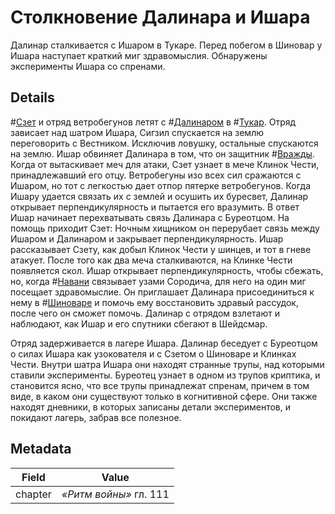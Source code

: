 # Столкновение Далинара и Ишара
Далинар сталкивается с Ишаром в Тукаре. Перед побегом в Шиновар у Ишара наступает краткий миг здравомыслия. Обнаружены эксперименты Ишара со спренами.

## Details
#[Сзет](characters/szeth) и отряд ветробегунов летят с #[Далинаром](characters/dalinar) в #[Тукар](locations/tukar). Отряд зависает над шатром Ишара, Сигзил спускается на землю переговорить с Вестником. Исключив ловушку, остальные спускаются на землю. Ишар обвиняет Далинара в том, что он защитник #[Вражды](characters/odium). Когда от вытаскивает меч для атаки, Сзет узнает в мече Клинок Чести, принадлежавший его отцу. Ветробегуны изо всех сил сражаются с Ишаром, но тот с легкостью дает отпор пятерке ветробегунов. Когда Ишару удается связать их с землей и осушить их буресвет, Далинар открывает перпендикулярность и пытается его вразумить. В ответ Ишар начинает перехватывать связь Далинара с Буреотцом. На помощь приходит Сзет: Ночным хищником он перерубает связь между Ишаром и Далинаром и закрывает перпендикулярность. Ишар рассказывает Сзету, как добыл Клинок Чести у шинцев, и тот в гневе атакует. После того как два меча сталкиваются, на Клинке Чести появляется скол. Ишар открывает перпендикулярность, чтобы сбежать, но, когда #[Навани](characters/navani) связывает узами Сородича, для него на один миг посещает здравомыслие. Он приглашает Далинара присоединиться к нему в #[Шиноваре](locations/shinovar) и помочь ему восстановить здравый рассудок, после чего он сможет помочь. Далинар с отрядом взлетают и наблюдают, как Ишар и его спутники сбегают в Шейдсмар.

Отряд задерживается в лагере Ишара. Далинар беседует с Буреотцом о силах Ишара как узокователя и с Сзетом о Шиноваре и Клинках Чести. Внутри шатра Ишара они находят странные трупы, над которыми ставили эксперименты. Буреотец узнает в одном из трупов криптика, и становится ясно, что все трупы принадлежат спренам, причем в том виде, в каком они существуют только в когнитивной сфере. Они также находят дневники, в которых записаны детали экспериментов, и покидают лагерь, забрав все полезное. 

## Metadata
| Field | Value |
| ----- | ----- |
| chapter | *«Ритм войны»* гл. 111|
